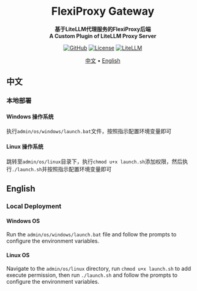 <h1 align="center">FlexiProxy Gateway</h1>
<p align="center">
  <strong>基于LiteLLM代理服务的FlexiProxy后端</strong>
  <br/>
  <strong>A Custom Plugin of LiteLLM Proxy Server</strong>
</p>

<div align="center">

[![GitHub](https://img.shields.io/badge/FlexiProxy-0.7.0-blue?logo=github)](https://github.com/SanChai20/Flexi-Proxy)
[![License](https://img.shields.io/badge/License-MIT-green.svg)](LICENSE.md)
[![LiteLLM](https://img.shields.io/badge/LiteLLM-Docs-orange?logo=litellm)](https://docs.litellm.ai/docs/simple_proxy)

</div>

<p align="center">
  <a href="#-中文">中文</a> •
  <a href="#-english">English</a>
</p>



## 中文

### 本地部署

#### **Windows 操作系统**

执行`admin/os/windows/launch.bat`文件，按照指示配置环境变量即可

#### **Linux 操作系统**

跳转至`admin/os/linux`目录下，执行`chmod u+x launch.sh`添加权限，然后执行`./launch.sh`并按照指示配置环境变量即可

## English

### Local Deployment

#### **Windows OS**

Run the `admin/os/windows/launch.bat` file and follow the prompts to configure the environment variables.

#### **Linux OS**

Navigate to the `admin/os/linux` directory, run `chmod u+x launch.sh` to add execute permission, then run `./launch.sh` and follow the prompts to configure the environment variables.